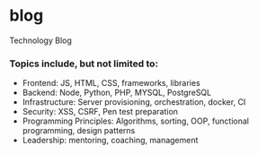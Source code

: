# blog
Technology Blog

### Topics include, but not limited to:
- Frontend: JS, HTML, CSS, frameworks, libraries
- Backend: Node, Python, PHP, MYSQL, PostgreSQL
- Infrastructure: Server provisioning, orchestration, docker, CI
- Security: XSS, CSRF, Pen test preparation
- Programming Principles: Algorithms, sorting, OOP, functional programming, design patterns
- Leadership: mentoring, coaching, management
